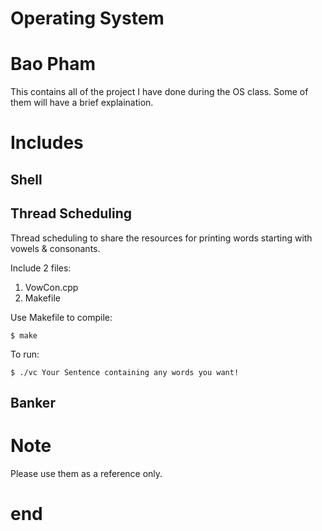 # Operating System
# Bao Pham
This contains all of the project I have done during the OS class. Some of them will have a brief explaination.
# Includes
## Shell
## Thread Scheduling
Thread scheduling to share the resources for printing words starting with vowels & consonants.

Include 2 files:
1. VowCon.cpp
2. Makefile

Use Makefile to compile:
```terminal
$ make
```

To run:
   
    $ ./vc Your Sentence containing any words you want!


## Banker
# Note
Please use them as a reference only.
# end